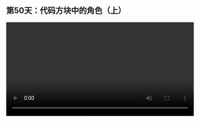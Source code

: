 ## 第50天：代码方块中的角色（上）
 

<video width="100%" controls controlslist="nodownload nofullscreen noremoteplayback" disablePictureInPicture>
  <source src="https://api.keepwork.com/ts-storage/siteFiles/14526/raw#1593682690329session50.webm" type="video/webm">
  <source src="https://api.keepwork.com/ts-storage/siteFiles/14527/raw#1593682696030session50small.mp4" type="video/mp4" />
   
  你的浏览器不支持播放
</video>



### 字幕

当代码方块运行时，
比如这里，
它会自动创建一个电影方块中的角色。
像这样。
我们可以通过**外观**项下的**隐藏**函数，
来隐藏这个默认角色。
这时我们点击运行。
我们看到默认的角色被隐藏起来了。
除了刚刚的默认角色，
我们还可以通过这个按钮查看和编辑代码方块中的其他角色。
和添加电影方块中的角色类似，
我们可以走到一个位置，
然后点击**添加演员**。
再走到其他位置，
添加一些演员。
我们可以调整这些演员的方向，和大小。
这里还有一个方式，
我们点击这里**获取代码角色物品**，
我们看到人物手中会出现的这个物品。
此时我们可以在关闭代码方块的情况下
用**滚轮**切换到这个物品。
我们可以随时随地查看和编辑代码方块中的这些角色。
此时如果我们运行代码方块，
我们看到每个人物都有代码方块中的逻辑。

### 动手练习
模仿制作一个相同的有多个透明物体的电影方块。